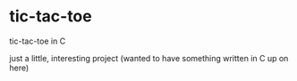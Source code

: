 # tic-tac-toe
tic-tac-toe in C

just a little, interesting project
(wanted to have something written in C up on here)
